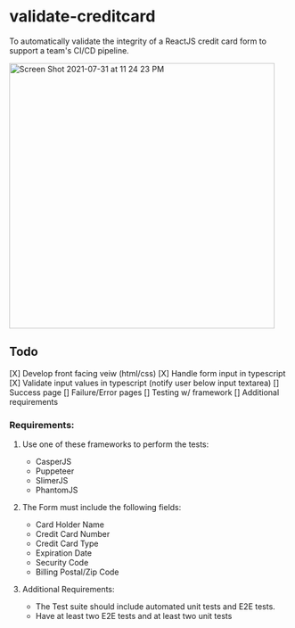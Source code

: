 # validate-creditcard

To automatically validate the integrity of a ReactJS credit card form to support a team's CI/CD pipeline.

<img width="476" alt="Screen Shot 2021-07-31 at 11 24 23 PM" src="https://user-images.githubusercontent.com/35468510/127758116-9bed9f45-8062-4635-a9fa-5b6de958b305.png">


## Todo

[X] Develop front facing veiw (html/css)
[X] Handle form input in typescript
[X] Validate input values in typescript (notify user below input textarea)
[] Success page
[] Failure/Error pages
[] Testing w/ framework
[] Additional requirements

### Requirements:

1. Use one of these frameworks to perform the tests:

   - CasperJS
   - Puppeteer
   - SlimerJS
   - PhantomJS

2. The Form must include the following fields:

   - Card Holder Name
   - Credit Card Number
   - Credit Card Type
   - Expiration Date
   - Security Code
   - Billing Postal/Zip Code

3. Additional Requirements:

   - The Test suite should include automated unit tests and E2E tests.
   - Have at least two E2E tests and at least two unit tests
